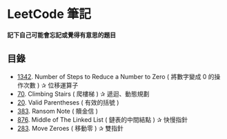 # LeetCode 筆記

#### 記下自己可能會忘記或覺得有意思的題目

## 目錄

* [1342](1342.md). Number of Steps to Reduce a Number to Zero ( 將數字變成 0 的操作次數 ) ✰ 位移運算子
* [70](70.md). Climbing Stairs ( 爬樓梯 ) ✰ 遞迴、動態規劃
* [20](20.md). Valid Parentheses ( 有效的括號 )
* [383](383.md). Ransom Note ( 贖金信 )
* [876](876.md). Middle of The Linked List ( 鏈表的中間結點 ) ✰ 快慢指針
* [283](283.md). Move Zeroes ( 移動零 ) ✰ 雙指針
